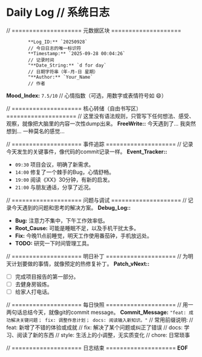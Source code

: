 # Daily Log // 系统日志

// ==================== 元数据区块 ====================

			**Log_ID:** `20250928` 
            // 今日日志的唯一标识符
			**Timestamp:** `2025-09-28 00:04:26` 
            // 记录时间
			"**Date_String:** `d for day` 
            // 日期字符串（年-月-日 星期）
			"**Author:** `Your_Name` 
            // 作者
**Mood_Index:** `7.5/10` 
// 心情指数（可选，用数字或表情符号如 :smile:）

// ==================== 核心转储（自由书写区） ====================
// 这里没有语法规则，只管写下任何想法、感受、观察，就像把大脑里的内容一次性dump出来。
**FreeWrite::**
今天遇到了...
我突然想到...
一种莫名的感觉...

// ==================== 事件追踪 ====================
// 记录今天发生的关键事件，像代码的commit记录一样。
**Event_Tracker::**
- `09:30` 项目会议，明确了新需求。
- `14:00` 修复了一个棘手的Bug，心情舒畅。
- `19:00` 阅读《XX》30分钟，有新的启发。
- `21:00` 与朋友通话，分享了近况。

// ==================== 问题与调试 ====================
// 记录今天遇到的问题和思考的解决方案。
**Debug_Log::**
- **Bug:** 注意力不集中，下午工作效率低。
- **Root_Cause:** 可能是睡眠不足，以及手机干扰太多。
- **Fix:** 今晚11点前睡觉，明天工作使用番茄钟，手机放远处。
- **TODO:** 研究一下时间管理工具。

// ==================== 明日补丁 ====================
// 为明天计划要做的事情，就像预定的热修复补丁。
**Patch_vNext::**
- [ ] 完成项目报告的第一部分。
- [ ] 去健身房锻炼。
- [ ] 给家人打电话。

// ==================== 每日快照 ====================
// 用一两句话总结今天，就像git的commit message。
**Commit_Message:** `"feat: 成功解决关键问题； fix: 调整作息计划； docs: 阅读输入新知识。"`
// 常用前缀说明:
// feat: 新增了不错的体验或成就
// fix: 解决了某个问题或纠正了错误
// docs: 学习、阅读了新的东西
// style: 生活上的小调整，无实质变化
// chore: 日常琐事

// ==================== 日志结束 ====================
**EOF**
